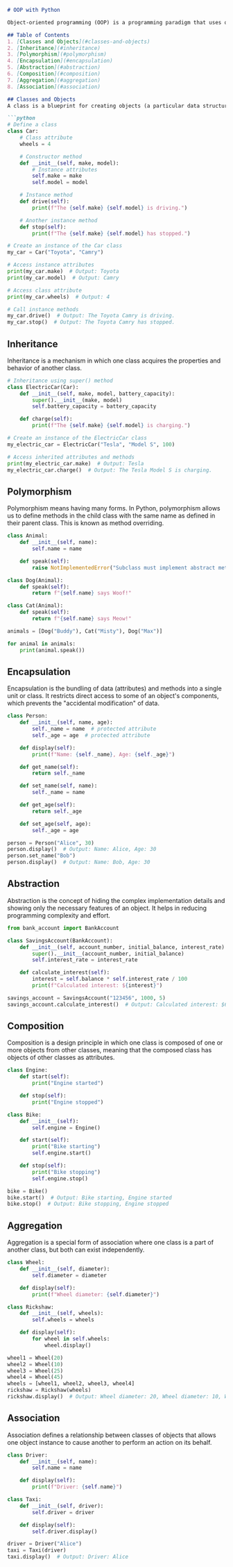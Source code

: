 ```markdown
# OOP with Python

Object-oriented programming (OOP) is a programming paradigm that uses objects and classes in programming. It aims to implement real-world entities like inheritance, polymorphism, encapsulation, etc. in programming. The main aim of OOP is to bind together the data and the functions that operate on them so that no other part of the code can access this data except that function.

## Table of Contents
1. [Classes and Objects](#classes-and-objects)
2. [Inheritance](#inheritance)
3. [Polymorphism](#polymorphism)
4. [Encapsulation](#encapsulation)
5. [Abstraction](#abstraction)
6. [Composition](#composition)
7. [Aggregation](#aggregation)
8. [Association](#association)

## Classes and Objects
A class is a blueprint for creating objects (a particular data structure), providing initial values for state (member variables or attributes), and implementations of behavior (member functions or methods). An object is an instance of a class. When a class is defined, no memory is allocated but when it is instantiated (i.e. an object is created) memory is allocated.

```python
# Define a class
class Car:
    # Class attribute
    wheels = 4

    # Constructor method
    def __init__(self, make, model):
        # Instance attributes
        self.make = make
        self.model = model

    # Instance method
    def drive(self):
        print(f"The {self.make} {self.model} is driving.")

    # Another instance method
    def stop(self):
        print(f"The {self.make} {self.model} has stopped.")

# Create an instance of the Car class
my_car = Car("Toyota", "Camry")

# Access instance attributes
print(my_car.make)  # Output: Toyota
print(my_car.model)  # Output: Camry

# Access class attribute
print(my_car.wheels)  # Output: 4

# Call instance methods
my_car.drive()  # Output: The Toyota Camry is driving.
my_car.stop()  # Output: The Toyota Camry has stopped.
```

## Inheritance
Inheritance is a mechanism in which one class acquires the properties and behavior of another class.

```python
# Inheritance using super() method
class ElectricCar(Car):
    def __init__(self, make, model, battery_capacity):
        super().__init__(make, model)
        self.battery_capacity = battery_capacity

    def charge(self):
        print(f"The {self.make} {self.model} is charging.")

# Create an instance of the ElectricCar class
my_electric_car = ElectricCar("Tesla", "Model S", 100)

# Access inherited attributes and methods
print(my_electric_car.make)  # Output: Tesla
my_electric_car.charge()  # Output: The Tesla Model S is charging.
```

## Polymorphism
Polymorphism means having many forms. In Python, polymorphism allows us to define methods in the child class with the same name as defined in their parent class. This is known as method overriding.

```python
class Animal:
    def __init__(self, name):
        self.name = name

    def speak(self):
        raise NotImplementedError("Subclass must implement abstract method")

class Dog(Animal):
    def speak(self):
        return f"{self.name} says Woof!"

class Cat(Animal):
    def speak(self):
        return f"{self.name} says Meow!"

animals = [Dog("Buddy"), Cat("Misty"), Dog("Max")]

for animal in animals:
    print(animal.speak())
```

## Encapsulation
Encapsulation is the bundling of data (attributes) and methods into a single unit or class. It restricts direct access to some of an object's components, which prevents the "accidental modification" of data.

```python
class Person:
    def __init__(self, name, age):
        self._name = name  # protected attribute
        self._age = age  # protected attribute

    def display(self):
        print(f"Name: {self._name}, Age: {self._age}")

    def get_name(self):
        return self._name

    def set_name(self, name):
        self._name = name

    def get_age(self):
        return self._age

    def set_age(self, age):
        self._age = age

person = Person("Alice", 30)
person.display()  # Output: Name: Alice, Age: 30
person.set_name("Bob")
person.display()  # Output: Name: Bob, Age: 30
```

## Abstraction
Abstraction is the concept of hiding the complex implementation details and showing only the necessary features of an object. It helps in reducing programming complexity and effort.

```python
from bank_account import BankAccount

class SavingsAccount(BankAccount):
    def __init__(self, account_number, initial_balance, interest_rate):
        super().__init__(account_number, initial_balance)
        self.interest_rate = interest_rate

    def calculate_interest(self):
        interest = self.balance * self.interest_rate / 100
        print(f"Calculated interest: ${interest}")

savings_account = SavingsAccount("123456", 1000, 5)
savings_account.calculate_interest()  # Output: Calculated interest: $65.0
```

## Composition
Composition is a design principle in which one class is composed of one or more objects from other classes, meaning that the composed class has objects of other classes as attributes.

```python
class Engine:
    def start(self):
        print("Engine started")

    def stop(self):
        print("Engine stopped")

class Bike:
    def __init__(self):
        self.engine = Engine()

    def start(self):
        print("Bike starting")
        self.engine.start()

    def stop(self):
        print("Bike stopping")
        self.engine.stop()

bike = Bike()
bike.start()  # Output: Bike starting, Engine started
bike.stop()  # Output: Bike stopping, Engine stopped
```

## Aggregation
Aggregation is a special form of association where one class is a part of another class, but both can exist independently.

```python
class Wheel:
    def __init__(self, diameter):
        self.diameter = diameter

    def display(self):
        print(f"Wheel diameter: {self.diameter}")

class Rickshaw:
    def __init__(self, wheels):
        self.wheels = wheels

    def display(self):
        for wheel in self.wheels:
            wheel.display()

wheel1 = Wheel(20)
wheel2 = Wheel(10)
wheel3 = Wheel(25)
wheel4 = Wheel(45)
wheels = [wheel1, wheel2, wheel3, wheel4]
rickshaw = Rickshaw(wheels)
rickshaw.display()  # Output: Wheel diameter: 20, Wheel diameter: 10, Wheel diameter: 25, Wheel diameter: 45
```

## Association
Association defines a relationship between classes of objects that allows one object instance to cause another to perform an action on its behalf.

```python
class Driver:
    def __init__(self, name):
        self.name = name

    def display(self):
        print(f"Driver: {self.name}")

class Taxi:
    def __init__(self, driver):
        self.driver = driver

    def display(self):
        self.driver.display()

driver = Driver("Alice")
taxi = Taxi(driver)
taxi.display()  # Output: Driver: Alice
```
```
